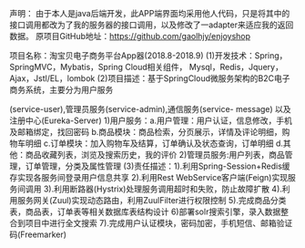 声明： 由于本人是java后端开发，此APP端界面均采用他人代码，只是将其中的接口调用都改为了我的服务器的接口调用，以及修改了一adapter来适应我的返回数据。
原项目GitHub地址：https://github.com/gaolhjy/enjoyshop

项目名称：淘宝贝电子商务平台App器(2018.8-2018.9) (1)开发技术：Spring，SpringMVC，Mybatis，Spring Cloud相关组件， Mysql，Redis，Jquery，Ajax，Jstl/EL，lombok (2)项目描述：基于SpringCloud微服务架构的B2C电子商务系统，主要分为用户服务

(service-user),管理员服务(service-admin),通信服务(service-
message) 以及注册中心(Eureka-Server) 1)用户服务：a.用户管理：用户认证，信息修改，手机及邮箱绑定，找回密码 b.商品模块：商品检索，分页展示，详情及评论明细，购物车明细 c.订单模块：加入购物车及结算，订单确认及状态查询，订单明细 d.其他：商品收藏列表，浏览及搜索历史，我的评价 2)管理员服务:用户列表，商品管理，订单管理，分类及属性管理 (3)责任描述：1).利用Spring-Session+Redis缓存实现各服务间登录用户信息共享 2).利用Rest WebService客户端(Feign)实现服务间调用 3).利用断路器(Hystrix)处理服务调用超时和失败，防止故障扩散 4).利用服务网关(Zuul)实现动态路由，利用ZuulFilter进行权限控制 5).完成商品分类表，商品表，订单表等相关数据库表结构设计 6)部署solr搜索引擎，录入数据整合到项目中进行全文搜索 7).完成用户认证模块，密码加密，手机短信、邮箱验证码(Freemarker)
